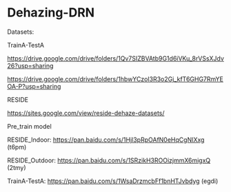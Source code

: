 # Dehazing-DRN

Datasets: 

TrainA-TestA

https://drive.google.com/drive/folders/1Qv7SIZBVAtb9G1d6iVKu_8rVSsXJdv26?usp=sharing

https://drive.google.com/drive/folders/1hbwYCzoI3R3o2Gj_kfT6GHG7RmYEOA-P?usp=sharing

RESIDE

https://sites.google.com/view/reside-dehaze-datasets/

Pre_train model

RESIDE_Indoor: https://pan.baidu.com/s/1Hjl3pRpOAfN0eHqCgNIXxg  (t6pm) 

RESIDE_Outdoor: https://pan.baidu.com/s/1SRzikH3ROOizjmmX6migxQ  (2tmy) 

TrainA-TestA: https://pan.baidu.com/s/1WsaDrzmcbFf1bnHTJvbdyg  (egdi) 



